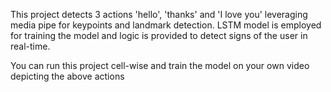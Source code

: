 This project detects 3 actions 'hello', 'thanks' and 'I love you' leveraging media pipe for keypoints and landmark detection. LSTM model is employed for training the model and logic is 
provided to detect signs of the user in real-time.

You can run this project cell-wise and train the model on your own video depicting the above actions
